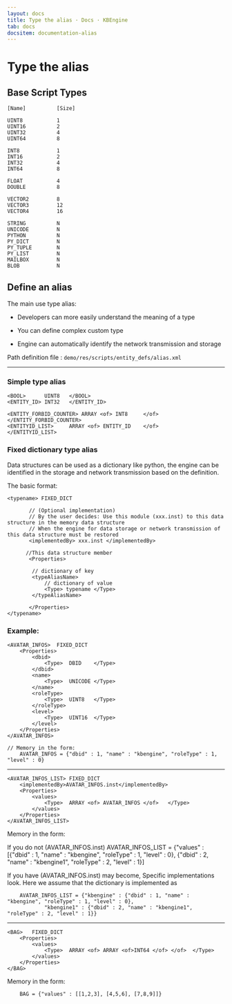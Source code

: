 ```yaml
---
layout: docs
title: Type the alias · Docs · KBEngine
tab: docs
docsitem: documentation-alias
---
```


Type the alias
====================

Base Script Types
------------------------------------------

	[Name]			[Size]

	UINT8			1
	UINT16			2
	UINT32			4
	UINT64			8

	INT8			1
	INT16			2
	INT32			4
	INT64			8

	FLOAT			4
	DOUBLE			8

	VECTOR2			8
	VECTOR3			12
	VECTOR4			16

	STRING			N
	UNICODE			N
	PYTHON			N
	PY_DICT			N
	PY_TUPLE		N
	PY_LIST			N
	MAILBOX			N
	BLOB			N



Define an alias
------------------------------------------

The main use type alias:

* Developers can more easily understand the meaning of a type

* You can define complex custom type

* Engine can automatically identify the network transmission and storage


Path definition file : `demo/res/scripts/entity_defs/alias.xml`

------------------------------------------
### Simple type alias

	<BOOL> 		UINT8	</BOOL>
	<ENTITY_ID>	INT32	</ENTITY_ID>

	<ENTITY_FORBID_COUNTER> ARRAY <of> INT8		</of>		</ENTITY_FORBID_COUNTER>
	<ENTITYID_LIST> 	ARRAY <of> ENTITY_ID	</of>		</ENTITYID_LIST>

### Fixed dictionary type alias

Data structures can be used as a dictionary like python, the engine can be identified in the storage and network transmission based on the definition.

The basic format:

	<typename> FIXED_DICT

	       // (Optional implementation)
	       // By the user decides: Use this module (xxx.inst) to this data structure in the memory data structure
	       // When the engine for data storage or network transmission of this data structure must be restored
	       <implementedBy> xxx.inst </implementedBy>

	      //This data structure member
	       <Properties>

			// dictionary of key
			<typeAliasName> 
				// dictionary of value
				<Type> typename </Type>
			</typeAliasName>

	       </Properties>
	</typename>

### Example:

	<AVATAR_INFOS>	FIXED_DICT
		<Properties>
			<dbid>
				<Type>	DBID	</Type>
			</dbid>
			<name>
				<Type>	UNICODE	</Type>
			</name>
			<roleType>
				<Type>	UINT8	</Type>
			</roleType>
			<level>
				<Type>	UINT16	</Type>
			</level>
		</Properties>
	</AVATAR_INFOS>	
	
	// Memory in the form:
        AVATAR_INFOS = {"dbid" : 1, "name" : "kbengine", "roleType" : 1, "level" : 0}

-----------------------------------------------

	<AVATAR_INFOS_LIST>	FIXED_DICT
		<implementedBy>AVATAR_INFOS.inst</implementedBy>
		<Properties>
			<values>
				<Type>	ARRAY <of> AVATAR_INFOS </of>	</Type>
			</values>
		</Properties>
	</AVATAR_INFOS_LIST>	
	
Memory in the form:

If you do not (AVATAR_INFOS.inst)
        AVATAR_INFOS_LIST = {"values" : [{"dbid" : 1, "name" : "kbengine", "roleType" : 1, "level" : 0}, 
				{"dbid" : 2, "name" : "kbengine1", "roleType" : 2, "level" : 1}]
	
	
If you have (AVATAR_INFOS.inst) may become, Specific implementations look.
Here we assume that the dictionary is implemented as

        AVATAR_INFOS_LIST = {"kbengine" : {"dbid" : 1, "name" : "kbengine", "roleType" : 1, "level" : 0}, 
				"kbengine1" : {"dbid" : 2, "name" : "kbengine1", "roleType" : 2, "level" : 1}}

-----------------------------------------------

	<BAG>	FIXED_DICT
		<Properties>
			<values>
				<Type>	ARRAY <of> ARRAY <of>INT64 </of> </of>	</Type>
			</values>
		</Properties>
	</BAG>	

Memory in the form:

        BAG = {"values" : [[1,2,3], [4,5,6], [7,8,9]]}